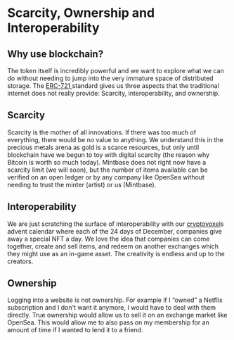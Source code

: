 # Scarcity, Ownership and Interoperability

## Why use blockchain?

The token itself is incredibly powerful and we want to explore what we can do without needing to jump into the very immature space of distributed storage.  The [ERC-721 ](http://erc721.org/)standard gives us three aspects that the traditional internet does not really provide: Scarcity, interoperability, and ownership.

## Scarcity

Scarcity is the mother of all innovations. If there was too much of everything, there would be no value to anything. We understand this in the precious metals arena as gold is a scarce resources, but only until blockchain have we begun to toy with digital scarcity (the reason why Bitcoin is worth so much today). Mintbase does not right now have a scarcity limit (we will soon), but the number of items available can be verified on an open ledger or by any company like OpenSea without needing to trust the minter (artist) or us (Mintbase). &#x20;

## Interoperability&#x20;

We are just scratching the surface of interoperability with our [cryptovoxel](https://www.cryptovoxels.com/play?coords=E@338W,116N)s advent calendar where each of the 24 days of December, companies give away a special NFT a day. We love the idea that companies can come together, create and sell items, and redeem on another exchanges which they might use as an in-game asset. The creativity is endless and up to the creators.

## Ownership

Logging into a website is not ownership. For example if I “owned” a Netflix subscription and I don't want it anymore, I would have to deal with them directly. True ownership would allow us to sell it on an exchange market like OpenSea. This would allow me to also pass on my membership for an amount of time if I wanted to lend it to a friend.
